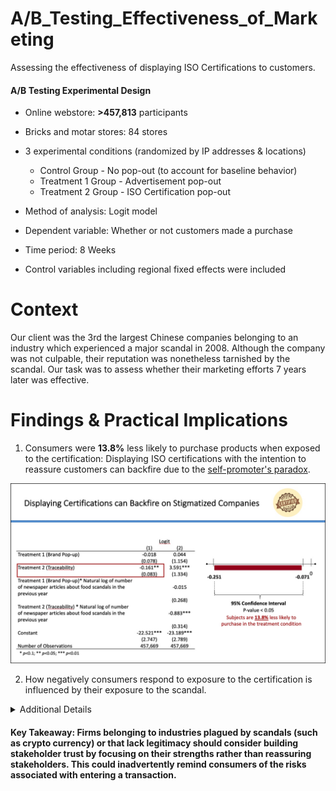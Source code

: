 # A/B_Testing_Effectiveness_of_Marketing
Assessing the effectiveness of displaying ISO Certifications to customers.

#### A/B Testing Experimental Design ####

* Online webstore: **>457,813** participants
* Bricks and motar stores: 84 stores

* 3 experimental conditions (randomized by IP addresses & locations)
  * Control Group - No pop-out (to account for baseline behavior)
  * Treatment 1 Group - Advertisement pop-out
  * Treatment 2 Group - ISO Certification pop-out

* Method of analysis: Logit model
* Dependent variable: Whether or not customers made a purchase
* Time period: 8 Weeks
* Control variables including regional fixed effects were included

# Context
Our client was the 3rd the largest Chinese companies belonging to an industry which experienced a major scandal in 2008. Although the company was not culpable, their reputation was nonetheless tarnished by the scandal. Our task was to assess whether their marketing efforts 7 years later was effective.  

# Findings & Practical Implications
1. Consumers were **13.8%** less likely to purchase products when exposed to the certification: Displaying ISO certifications with the intention to reassure customers can backfire due to the [self-promoter's paradox](https://www.jstor.org/stable/2635061).
<img width="1274" alt="Main Finding" src="https://github.com/daphteh/AB_Testing_Effectiveness_of_Marketing/blob/66ae774918257a0fa3d35d0b80ee70bff3101233/Report/Main_finding.jpg">

2. How negatively consumers respond to exposure to the certification is influenced by their exposure to the scandal.
<details><summary>Additional Details</summary>
 <p>   Region level analysis was conducted considering where the scandal was discovered, its impact and how much media attention the scandal received. </p></details>

#### Key Takeaway: Firms belonging to industries plagued by scandals (such as crypto currency) or that lack legitimacy should consider building stakeholder trust by focusing on their strengths rather than reassuring stakeholders. This could inadvertently remind consumers of the risks associated with entering a transaction.
